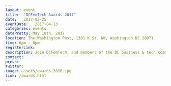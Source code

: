 ```yaml
---
layout: event
title:  "DCFemTech Awards 2017"
date:   2017-02-25
eventDate:   2017-04-13
categories: events
datePretty: May 18th, 2017
location: The Washington Post, 1301 K St. NW, Washington DC 20071
time: 6pm - 8pm
registerLink:
description: Join DCFemTech, and members of the DC business & tech communities as we celebrate Powerful Women Programmers, Designers and Data Scientists at The 2017 DCFemTech Awards Reception.
contact:
press:
twitter:
image: assets/awards-2016.jpg
link: /awards.html
---
```

